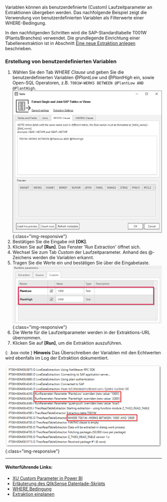 Variablen können als benutzerdefinierte (Custom) Laufzeitparameter an Extraktionen übergeben werden.
Das nachfolgende Beispiel zeigt die Verwendung von benutzerdefinierten Variablen als Filterwerte einer WHERE-Bedingung.

In den nachfolgenden Schritten wird die SAP-Standardtabelle T001W (Plants/Branches) verwendet. Die grundlegende Einrichtung einer Tabellenextraktion ist in Abschnitt [Eine neue Extraktion anlegen](../erste-schritte/eine-neue-extraktion-anlegen) beschrieben.

### Erstellung von benutzerdefinierten Variablen

1. Wählen Sie den Tab *WHERE Clause* und geben Sie die benutzerdefinierten Variablen *@PlantLow* und *@PlantHigh* ein, sowie Open-SQL Operatoren, z.B. `T001W~WERKS BETWEEN @PlantLow AND @PlantHigh`.
![Extraction-User-Variables](/img/content/Extraction-User-Variables.png){:class="img-responsive"}
2. Bestätigen Sie die Eingabe mit **[OK]**.
3. Klicken Sie auf **[Run]**. Das Fenster 'Run Extraction' öffnet sich.
4. Wechsel Sie zum Tab *Custom* der Laufzeitparameter. Anhand des @-Zeichens werden die Variablen erkannt.
5. Tragen Sie die Werte ein und bestätigen Sie über die Eingabetaste.
![Run-Extraction-Custom-Defined-Parameters](/img/content/Run-Extraction-Custom-Defined-Parameters.png){:class="img-responsive"}
6. Die Werte für die Laufzeitparameter werden in der Extraktions-URL übernommen.
7. Klicken Sie auf **[Run]**, um die Extraktion auszuführen.

{: .box-note }
**Hinweis** Das Überschreiben der Variablen mit den Echtwerten wird ebenfalls im Log der Extraktion dokumentiert.

![Extraction-User-Variables-Log](/img/content/Extraction-User-Variables-log.png){:class="img-responsive"}

****
#### Weiterführende Links:
- [XU Custom Parameter in Power BI](../xu-destinationen/Power-BI-Connector/pbi-xu-parameter)
- [Erläuterung des QlikSense Datenlade-Skripts](../xu-destinationen/qlik/einstellungen_in_qlik_sense#erläuterung-des-qliksense-datenlade-skripts)
- [WHERE Bedingung](../table/where-bedingung)
- [Extraktion einplanen](./extraktion_einplanen)
